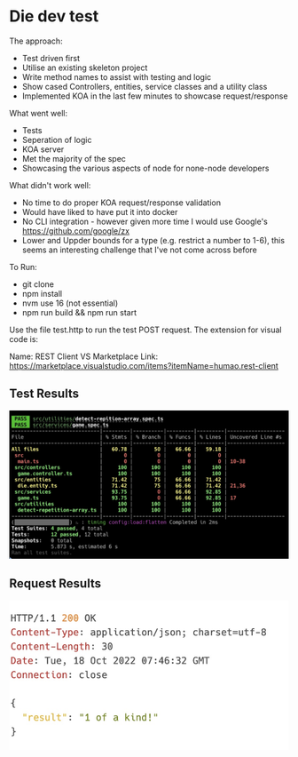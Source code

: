# Die dev test 

The approach:

- Test driven first
- Utilise an existing skeleton project 
- Write method names to assist with testing and logic
- Show cased  Controllers, entities, service classes and a utility class
- Implemented KOA in the last few minutes to showcase request/response

What went well:
- Tests
- Seperation of logic
- KOA server
- Met the majority of the spec
- Showcasing the various aspects of node for none-node developers 

What didn't work well:
- No time to do proper KOA request/response validation
- Would have liked to have put it into docker
- No CLI integration - however given more time I would use Google's https://github.com/google/zx
- Lower and Uppder bounds for a type (e.g. restrict a number to 1-6), this seems an interesting challenge that I've not come across before

To Run:

- git clone
- npm install
- nvm use 16 (not essential)
- npm run build && npm run start

Use the file test.http to run the test POST request. The extension for visual code is:

Name: REST Client
VS Marketplace Link: https://marketplace.visualstudio.com/items?itemName=humao.rest-client

## Test Results

![Results](./results.jpg)

## Request Results

![Results](./result-payload.jpg)

